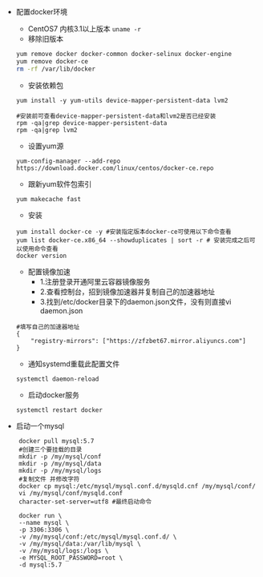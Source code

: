 - 配置docker环境
    - CentOS7  内核3.1以上版本 `uname -r`
    - 移除旧版本
    ```sh
    yum remove docker docker-common docker-selinux docker-engine 
    yum remove docker-ce
    rm -rf /var/lib/docker
    ```
    - 安装依赖包
    ```
    yum install -y yum-utils device-mapper-persistent-data lvm2         
    
    #安装前可查看device-mapper-persistent-data和lvm2是否已经安装 
    rpm -qa|grep device-mapper-persistent-data
    rpm -qa|grep lvm2
    ```
    - 设置yum源
    ```
    yum-config-manager --add-repo https://download.docker.com/linux/centos/docker-ce.repo
    ```
    - 跟新yum软件包索引
    ```
    yum makecache fast
    ```
    - 安装
    ```
    yum install docker-ce -y #安装指定版本docker-ce可使用以下命令查看
    yum list docker-ce.x86_64 --showduplicates | sort -r # 安装完成之后可以使用命令查看
    docker version
    ```
    - 配置镜像加速
        - 1.注册登录开通阿里云容器镜像服务 
        - 2.查看控制台，招到镜像加速器并复制自己的加速器地址 
        - 3.找到/etc/docker目录下的daemon.json文件，没有则直接vi daemon.json
    ```
    #填写自己的加速器地址 
    {
        "registry-mirrors": ["https://zfzbet67.mirror.aliyuncs.com"] 
    }
    ```
    - 通知systemd重载此配置文件
    ```
    systemctl daemon-reload
    ```
    - 启动docker服务
    ```
    systemctl restart docker
    ```
    
- 启动一个mysql
```
    docker pull mysql:5.7
    #创建三个要挂载的目录
    mkdir -p /my/mysql/conf
    mkdir -p /my/mysql/data
    mkdir -p /my/mysql/logs
    #复制文件 并修改字符
    docker cp mysql:/etc/mysql/mysql.conf.d/mysqld.cnf /my/mysql/conf/ 
    vi /my/mysql/conf/mysqld.conf
    character-set-server=utf8 #最终启动命令 
    
    docker run \
    --name mysql \
    -p 3306:3306 \
    -v /my/mysql/conf:/etc/mysql/mysql.conf.d/ \ 
    -v /my/mysql/data:/var/lib/mysql \
    -v /my/mysql/logs:/logs \
    -e MYSQL_ROOT_PASSWORD=root \ 
    -d mysql:5.7
```